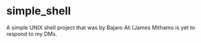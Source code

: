 # simple_shell
A simple UNIX shell project  that was by Bajaro Ali (James Mithamo is yet to respond to my DMs.
